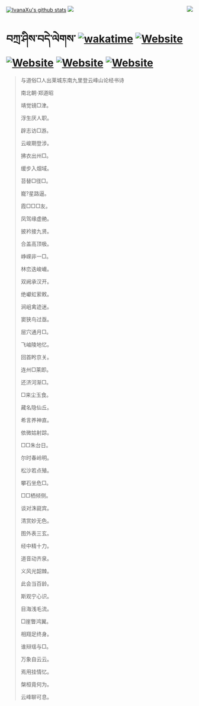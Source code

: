 [![IvanaXu's github stats](https://github-readme-stats.vercel.app/api?username=IvanaXu&theme=codeSTACKr)](https://github.com/anuraghazra/github-readme-stats)
<img align="right" src="https://github-readme-stats.vercel.app/api/top-langs/?username=IvanaXu&langs_count=8&theme=codeSTACKr" />
<img src="https://github-readme-stats.vercel.app/api/wakatime?username=IvanaXu&layout=compact&langs_count=8&theme=codeSTACKr&custom_title=Programming&nbsp;Times&nbsp;(Since&nbsp;Jul.29.2021)" />
# བཀྲ་ཤིས་བདེ་ལེགས་	[![wakatime](https://wakatime.com/badge/user/5043ee4a-e361-4607-9d47-d557f2005d05.svg)](https://wakatime.com/@5043ee4a-e361-4607-9d47-d557f2005d05)	[![Website](https://img.shields.io/website?label=tianchi&up_color=orange&up_message=IvanaXu&url=https%3A%2F%2Fshields.io)](https://tianchi.aliyun.com/home/science/scienceDetail?userId=1095279182618)	[![Website](https://img.shields.io/website?label=yuque&up_color=green&up_message=IvanaXu&url=https%3A%2F%2Fshields.io)](https://www.yuque.com/ivanaxu)	[![Website](https://img.shields.io/website?label=leetcode&up_color=yellow&up_message=IvanaXu&url=https%3A%2F%2Fshields.io)](https://leetcode.cn/u/ivanaxu)	[![Website](https://img.shields.io/website?label=aistudio&up_color=violet&up_message=IvanaXu&url=https%3A%2F%2Fshields.io)](https://aistudio.baidu.com/aistudio/personalcenter/thirdview/979775)
> 与道俗□人出莱城东南九里登云峰山论经书诗
>
> 南北朝·郑道昭
>
> 靖觉镜□津。
> 
> 浮生厌人职。
> 
> 辟志访□游。
> 
> 云峻期登涉。
> 
> 拂衣出州□。
> 
> 缓步入烟域。
> 
> 苔替□径□。
> 
> 巃?星路逼。
> 
> 霞□□□友。
> 
> 凤驾缘虚赩。
> 
> 披衿接九贤。
> 
> 合盖高顶极。
> 
> 峥嵘非一□。
> 
> 林峦迭峻巇。
> 
> 双阙承汉开。
> 
> 绝巘虹萦敕。
> 
> 涧岨禽迹迷。
> 
> 窦狭鸟过亟。
> 
> 层穴通月□。
> 
> 飞岫陵地忆。
> 
> 回首盻京关。
> 
> 连州□莱即。
> 
> 还济河渐□。
> 
> □来尘玉食。
> 
> 藏名隐仙丘。
> 
> 希言养神直。
> 
> 依微姑射踪。
> 
> □□朱台日。
> 
> 尔时春岭明。
> 
> 松沙若点殖。
> 
> 攀石坐危□。
> 
> □□栖倾侧。
> 
> 谈对洙㠇宾。
> 
> 清赏妙无色。
> 
> 图外表三玄。
> 
> 经中精十力。
> 
> 道音动齐泉。
> 
> 义风光韶棘。
> 
> 此会当百龄。
> 
> 斯观宁心识。
> 
> 目海浅毛流。
> 
> □崖瞥鸿翼。
> 
> 相翔足终身。
> 
> 谁辩瑶与□。
> 
> 万象自云云。
> 
> 焉用挂情忆。
> 
> 槃桓竟何为。
> 
> 云峰聊可息。
